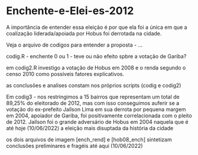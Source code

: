 # Enchente-e-Elei-es-2012
A importância de entender essa eleição é por que ela foi a única em que a coalização liderada/apoiada por Hobus foi derrotada na cidade.

Veja o arquivo de codigos para entender a proposta - ...


codig.R - enchente 0 ou 1 - teve ou não efeito spbre a votação de Gariba?


em codig2.R investigo a votação de Hobus em 2008  e o renda segundo o censo 2010 como possíveis fatores explicativos.


as conclusões e analises constam nos próprios scripts (codig e codig2)


Em codig3 - nos restringimos a 15 bairros que representam um total de 89,25% do eleitorado de 2012, mas com isso conseguimos auferir se a votação do ex-prefeito Jaílson Lima em sua derrota por pequena margem em 2004, apoiador de Gariba, foi positivamente correlacionada com o pleito de 2012. Jaílson foi o grande adversário de Hobus em 2004 naquela que é até hoje (10/06/2022) a eleição mais disuptada da história da cidade 


os dois arquivos de imagem [ench_rend] e [hob08_ench] sintetizam conclusões preliminares e fragéis até aqui (10/06/2022)
